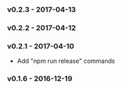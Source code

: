 ### v0.2.3 - 2017-04-13
### v0.2.2 - 2017-04-12
### v0.2.1 - 2017-04-10
* Add "npm run release" commands

### v0.1.6 - 2016-12-19
